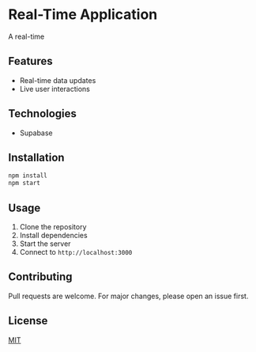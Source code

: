 # Real-Time Application

A real-time 

## Features
- Real-time data updates
- Live user interactions


## Technologies
- Supabase

## Installation
```bash
npm install
npm start
```

## Usage
1. Clone the repository
2. Install dependencies
3. Start the server
4. Connect to `http://localhost:3000`

## Contributing
Pull requests are welcome. For major changes, please open an issue first.

## License
[MIT](https://choosealicense.com/licenses/mit/)